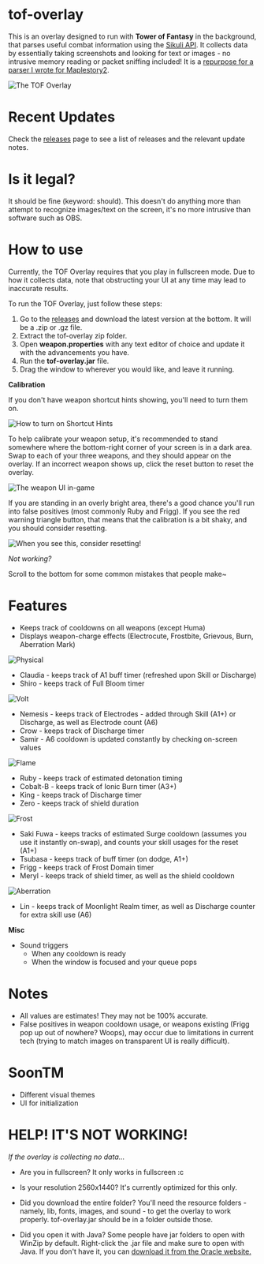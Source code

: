 # tof-overlay
This is an overlay designed to run with **Tower of Fantasy** in the background, that parses useful combat information using the [Sikuli API](http://doc.sikuli.org/). It collects data by essentially taking screenshots and looking for text or images - no intrusive memory reading or packet sniffing included! It is a [repurpose for a parser I wrote for Maplestory2](https://github.com/Maygi/ms2combatanalyzer).

![The TOF Overlay](https://cdn.discordapp.com/attachments/549708292423811074/1047454023881592912/image.png)

# Recent Updates
Check the [releases](https://github.com/Maygi/tof-overlay/releases) page to see a list of releases and the relevant update notes.

# Is it legal?
It should be fine (keyword: should). This doesn't do anything more than attempt to recognize images/text on the screen, it's no more intrusive than software such as OBS.

# How to use
Currently, the TOF Overlay requires that you play in fullscreen mode. Due to how it collects data, note that obstructing your UI at any time may lead to inaccurate results.

To run the TOF Overlay, just follow these steps:

1. Go to the [releases](https://github.com/Maygi/tof-overlay/releases) and download the latest version at the bottom. It will be a .zip or .gz file.
2. Extract the tof-overlay zip folder.
3. Open **weapon.properties** with any text editor of choice and update it with the advancements you have. 
4. Run the **tof-overlay.jar** file.
5. Drag the window to wherever you would like, and leave it running.

**Calibration**

If you don't have weapon shortcut hints showing, you'll need to turn them on.

![How to turn on Shortcut Hints](https://cdn.discordapp.com/attachments/549708292423811074/1047725194892021850/image.png)

To help calibrate your weapon setup, it's recommended to stand somewhere where the bottom-right corner of your screen is in a dark area. Swap to each of your three weapons, and they should appear on the overlay. If an incorrect weapon shows up, click the reset button to reset the overlay.

![The weapon UI in-game](https://cdn.discordapp.com/attachments/549708292423811074/1047454158850117672/image.png)

If you are standing in an overly bright area, there's a good chance you'll run into false positives (most commonly Ruby and Frigg). If you see the red warning triangle button, that means that the calibration is a bit shaky, and you should consider resetting.

![When you see this, consider resetting!](https://cdn.discordapp.com/attachments/549708292423811074/1047643392949108816/image.png)

*Not working?*

Scroll to the bottom for some common mistakes that people make~

# Features
* Keeps track of cooldowns on all weapons (except Huma)
* Displays weapon-charge effects (Electrocute, Frostbite, Grievous, Burn, Aberration Mark)

![Physical](https://cdn.discordapp.com/attachments/549708292423811074/1047449489230807091/grievous.png)
* Claudia - keeps track of A1 buff timer (refreshed upon Skill or Discharge)
* Shiro - keeps track of Full Bloom timer

![Volt](https://cdn.discordapp.com/attachments/549708292423811074/1047449490610720848/electrocute.png)
* Nemesis - keeps track of Electrodes - added through Skill (A1+) or Discharge, as well as Electrode count (A6)
* Crow - keeps track of Discharge timer 
* Samir - A6 cooldown is updated constantly by checking on-screen values

![Flame](https://cdn.discordapp.com/attachments/549708292423811074/1047449490187104267/burn.png)
* Ruby - keeps track of estimated detonation timing
* Cobalt-B - keeps track of Ionic Burn timer (A3+)
* King - keeps track of Discharge timer
* Zero - keeps track of shield duration

![Frost](https://cdn.discordapp.com/attachments/549708292423811074/1047449491101462558/frostbite.png)
* Saki Fuwa - keeps tracks of estimated Surge cooldown (assumes you use it instantly on-swap), and counts your skill usages for the reset (A1+)
* Tsubasa - keeps track of buff timer (on dodge, A1+)
* Frigg - keeps track of Frost Domain timer
* Meryl - keeps track of shield timer, as well as the shield cooldown

![Aberration](https://cdn.discordapp.com/attachments/549708292423811074/1047450104111575061/aberration.png)
* Lin - keeps track of Moonlight Realm timer, as well as Discharge counter for extra skill use (A6)

**Misc**

* Sound triggers
  * When any cooldown is ready
  * When the window is focused and your queue pops

# Notes
* All values are estimates! They may not be 100% accurate.
* False positives in weapon cooldown usage, or weapons existing (Frigg pop up out of nowhere? Woops), may occur due to limitations in current tech (trying to match images on transparent UI is really difficult).

# SoonTM
* Different visual themes
* UI for initialization

# HELP! IT'S NOT WORKING!

*If the overlay is collecting no data...*
* Are you in fullscreen? It only works in fullscreen :c
* Is your resolution 2560x1440? It's currently optimized for this only.

* Did you download the entire folder? You'll need the resource folders - namely, lib, fonts, images, and sound - to get the overlay to work properly. tof-overlay.jar should be in a folder outside those.
* Did you open it with Java? Some people have jar folders to open with WinZip by default. Right-click the .jar file and make sure to open with Java. If you don't have it, you can [download it from the Oracle website.](https://www.java.com/en/download/)
